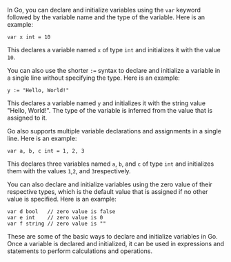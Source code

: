 In Go, you can declare and initialize variables using the `var` keyword followed by the variable name and the type of the variable. Here is an example:

```
var x int = 10
```

This declares a variable named `x` of type `int` and initializes it with the value `10`.

You can also use the shorter `:=` syntax to declare and initialize a variable in a single line without specifying the type. Here is an example:

```
y := "Hello, World!"
```

This declares a variable named `y` and initializes it with the string value "Hello, World!". The type of the variable is inferred from the value that is assigned to it.

Go also supports multiple variable declarations and assignments in a single line. Here is an example:

```
var a, b, c int = 1, 2, 3
```

This declares three variables named `a`, `b`, and `c` of type `int` and initializes them with the values `1`,`2`, and `3`respectively.

You can also declare and initialize variables using the zero value of their respective types, which is the default value that is assigned if no other value is specified. Here is an example:

```
var d bool   // zero value is false
var e int    // zero value is 0
var f string // zero value is ""
```

These are some of the basic ways to declare and initialize variables in Go. Once a variable is declared and initialized, it can be used in expressions and statements to perform calculations and operations.